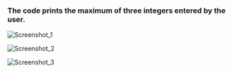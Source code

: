 ### The code prints the maximum of three integers entered by the user.

![Screenshot_1](https://user-images.githubusercontent.com/67970973/99428984-6d9ea700-2918-11eb-9fe0-8744f95fc5e6.png)

![Screenshot_2](https://user-images.githubusercontent.com/67970973/99428993-70999780-2918-11eb-9dfb-1268746e1295.png)

![Screenshot_3](https://user-images.githubusercontent.com/67970973/99429003-72fbf180-2918-11eb-8730-520399ece291.png)

